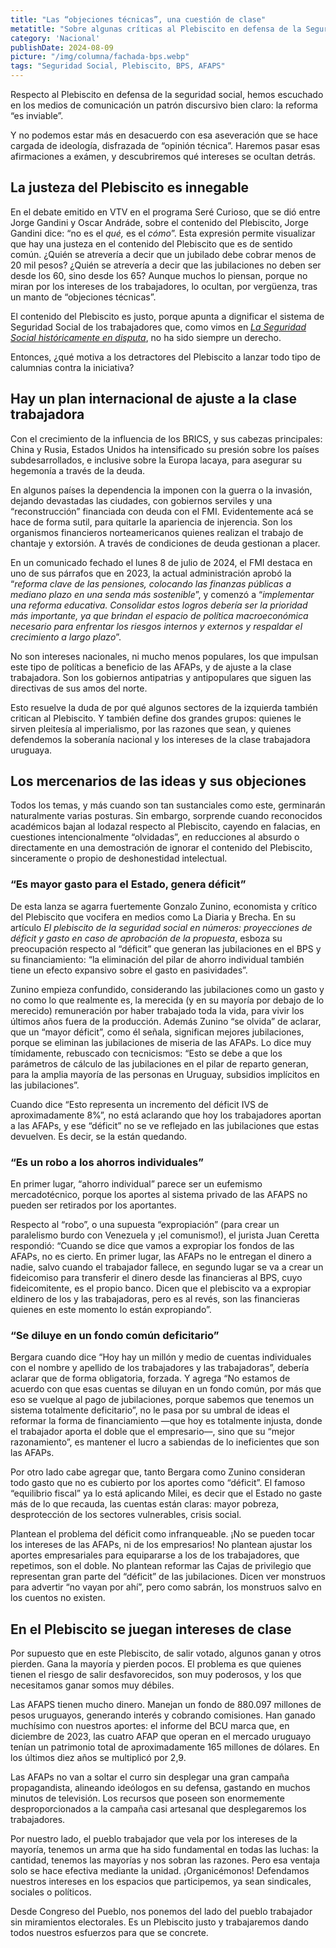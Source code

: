 ```yaml
---
title: "Las “objeciones técnicas”, una cuestión de clase"
metatitle: "Sobre algunas críticas al Plebiscito en defensa de la Seguridad Social"
category: 'Nacional'
publishDate: 2024-08-09
picture: "/img/columna/fachada-bps.webp"
tags: "Seguridad Social, Plebiscito, BPS, AFAPS"
---
```

Respecto al Plebiscito en defensa de la seguridad social, hemos escuchado en los medios de comunicación un patrón discursivo bien claro: la reforma “es inviable”.

Y no podemos estar más en desacuerdo con esa aseveración que se hace cargada de ideología, disfrazada de “opinión técnica”. Haremos pasar esas afirmaciones a exámen, y descubriremos qué intereses se ocultan detrás.


## La justeza del Plebiscito es innegable

En el debate emitido en VTV en el programa Seré Curioso, que se dió entre Jorge Gandini y Oscar Andráde, sobre el contenido del Plebiscito, Jorge Gandini dice: “no es el _qué,_ es el _cómo_”. Esta expresión permite visualizar que hay una justeza en el contenido del Plebiscito que es de sentido común. ¿Quién se atrevería a decir que un jubilado debe cobrar menos de 20 mil pesos? ¿Quién se atrevería a decir que las jubilaciones no deben ser desde los 60, sino desde los 65? Aunque muchos lo piensan, porque no miran por los intereses de los trabajadores, lo ocultan, por vergüenza, tras un manto de “objeciones técnicas”.

El contenido del Plebiscito es justo, porque apunta a dignificar el sistema de Seguridad Social de los trabajadores que, como vimos en _[La Seguridad Social históricamente en disputa](https://congresodelpueblo.uy/columna/la-seguridad-social-historicamente-en-disputa/)_, no ha sido siempre un derecho.

Entonces, ¿qué motiva a los detractores del Plebiscito a lanzar todo tipo de calumnias contra la iniciativa?


## Hay un plan internacional de ajuste a la clase trabajadora

Con el crecimiento de la influencia de los BRICS, y sus cabezas principales: China y Rusia, Estados Unidos ha intensificado su presión sobre los países subdesarrollados, e inclusive sobre la Europa lacaya, para asegurar su hegemonía a través de la deuda.

En algunos países la dependencia la imponen con la guerra o la invasión, dejando devastadas las ciudades, con gobiernos serviles y una “reconstrucción” financiada con deuda con el FMI. Evidentemente acá se hace de forma sutil, para quitarle la apariencia de injerencia. Son los organismos financieros norteamericanos quienes realizan el trabajo de chantaje y extorsión. A través de condiciones de deuda gestionan a placer.

En un comunicado fechado el lunes 8 de julio de 2024, el FMI destaca en uno de sus párrafos que en 2023, la actual administración aprobó la “_reforma clave de las pensiones, colocando las finanzas públicas a mediano plazo en una senda más sostenible_”, y comenzó a “_implementar una reforma educativa. Consolidar estos logros debería ser la prioridad más importante, ya que brindan el espacio de política macroeconómica necesario para enfrentar los riesgos internos y externos y respaldar el crecimiento a largo plazo_”.

No son intereses nacionales, ni mucho menos populares, los que impulsan este tipo de políticas a beneficio de las AFAPs, y de ajuste a la clase trabajadora. Son los gobiernos antipatrias y antipopulares que siguen las directivas de sus amos del norte.

Esto resuelve la duda de por qué algunos sectores de la izquierda también critican al Plebiscito. Y también define dos grandes grupos: quienes le sirven pleitesía al imperialismo, por las razones que sean, y quienes defendemos la soberanía nacional y los intereses de la clase trabajadora uruguaya.


## Los mercenarios de las ideas y sus objeciones

Todos los temas, y más cuando son tan sustanciales como este, germinarán naturalmente varias posturas. Sin embargo, sorprende cuando reconocidos académicos bajan al lodazal respecto al Plebiscito, cayendo en falacias, en cuestiones intencionalmente “olvidadas”, en reducciones al absurdo o directamente en una demostración de ignorar el contenido del Plebiscito, sinceramente o propio de deshonestidad intelectual.


### “Es mayor gasto para el Estado, genera déficit”

De esta lanza se agarra fuertemente Gonzalo Zunino, economista y crítico del Plebiscito que vocifera en medios como La Diaria y Brecha. En su artículo _El plebiscito de la seguridad social en números: proyecciones de déficit y gasto en caso de aprobación de la propuesta_, esboza su preocupación respecto al “déficit” que generan las jubilaciones en el BPS y su financiamiento: “la eliminación del pilar de ahorro individual también tiene un efecto expansivo sobre el gasto en pasividades”.

Zunino empieza confundido, considerando las jubilaciones como un gasto y no como lo que realmente es, la merecida (y en su mayoría por debajo de lo merecido) remuneración por haber trabajado toda la vida, para vivir los últimos años fuera de la producción. Además Zunino “se olvida” de aclarar, que un “mayor déficit”, como él señala, significan mejores jubilaciones, porque se eliminan las jubilaciones de miseria de las AFAPs. Lo dice muy tímidamente, rebuscado con tecnicismos: “Esto se debe a que los parámetros de cálculo de las jubilaciones en el pilar de reparto generan, para la amplia mayoría de las personas en Uruguay, subsidios implícitos en las jubilaciones”.

Cuando dice “Esto representa un incremento del déficit IVS de aproximadamente 8%”, no está aclarando que hoy los trabajadores aportan a las AFAPs, y ese “déficit” no se ve reflejado en las jubilaciones que estas devuelven. Es decir, se la están quedando.


### “Es un robo a los ahorros individuales”

En primer lugar, “ahorro individual” parece ser un eufemismo mercadotécnico, porque los aportes al sistema privado de las AFAPS no pueden ser retirados por los aportantes.

Respecto al “robo”, o una supuesta “expropiación” (para crear un paralelismo burdo con Venezuela y ¡el comunismo!), el jurista Juan Ceretta respondió: “Cuando se dice que vamos a expropiar los fondos de las AFAPs, no es cierto. En primer lugar, las AFAPs no le entregan el dinero a nadie, salvo cuando el trabajador fallece, en segundo lugar se va a crear un fideicomiso para transferir el dinero desde las financieras al BPS, cuyo fideicomitente, es el propio banco. Dicen que el plebiscito va a expropiar eldinero de los y las trabajadoras, pero es al revés, son las financieras quienes en este momento lo están expropiando”.


### “Se diluye en un fondo común deficitario”

Bergara cuando dice “Hoy hay un millón y medio de cuentas individuales con el nombre y apellido de los trabajadores y las trabajadoras”, debería aclarar que de forma obligatoria, forzada. Y agrega “No estamos de acuerdo con que esas cuentas se diluyan en un fondo común, por más que eso se vuelque al pago de jubilaciones, porque sabemos que tenemos un sistema totalmente deficitario”, no le pasa por su umbral de ideas el reformar la forma de financiamiento —que hoy es totalmente injusta, donde el trabajador aporta el doble que el empresario—, sino que su “mejor razonamiento”, es mantener el lucro a sabiendas de lo ineficientes que son las AFAPs.

Por otro lado cabe agregar que, tanto Bergara como Zunino consideran todo gasto que no es cubierto por los aportes como “déficit”. El famoso “equilibrio fiscal” ya lo está aplicando Milei, es decir que el Estado no gaste más de lo que recauda, las cuentas están claras: mayor pobreza, desprotección de los sectores vulnerables, crisis social.

Plantean el problema del déficit como infranqueable. ¡No se pueden tocar los intereses de las AFAPs, ni de los empresarios! No plantean ajustar los aportes empresariales para equipararse a los de los trabajadores, que repetimos, son el doble. No plantean reformar las Cajas de privilegio que representan gran parte del “déficit” de las jubilaciones. Dicen ver monstruos para advertir “no vayan por ahí”, pero como sabrán, los monstruos salvo en los cuentos no existen.


## En el Plebiscito se juegan intereses de clase

Por supuesto que en este Plebiscito, de salir votado, algunos ganan y otros pierden. Gana la mayoría y pierden pocos. El problema es que quienes tienen el riesgo de salir desfavorecidos, son muy poderosos, y los que necesitamos ganar somos muy débiles.

Las AFAPS tienen mucho dinero. Manejan un fondo de 880.097 millones de pesos uruguayos, generando interés y cobrando comisiones. Han ganado muchísimo con nuestros aportes: el informe del BCU marca que, en diciembre de 2023, las cuatro AFAP que operan en el mercado uruguayo tenían un patrimonio total de aproximadamente 165 millones de dólares. En los últimos diez años se multiplicó por 2,9.

Las AFAPs no van a soltar el curro sin desplegar una gran campaña propagandista, alineando ideólogos en su defensa, gastando en muchos minutos de televisión. Los recursos que poseen son enormemente desproporcionados a la campaña casi artesanal que desplegaremos los trabajadores.

Por nuestro lado, el pueblo trabajador que vela por los intereses de la mayoría, tenemos un arma que ha sido fundamental en todas las luchas: la cantidad, tenemos las mayorías y nos sobran las razones. Pero esa ventaja solo se hace efectiva mediante la unidad. ¡Organicémonos! Defendamos nuestros intereses en los espacios que participemos, ya sean sindicales, sociales o políticos.

Desde Congreso del Pueblo, nos ponemos del lado del pueblo trabajador sin miramientos electorales. Es un Plebiscito justo y trabajaremos dando todos nuestros esfuerzos para que se concrete. 